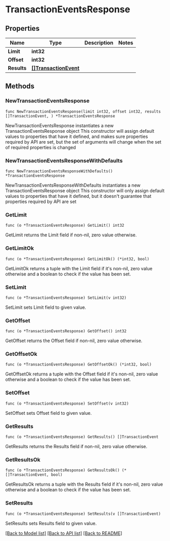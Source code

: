# TransactionEventsResponse

## Properties

Name | Type | Description | Notes
------------ | ------------- | ------------- | -------------
**Limit** | **int32** |  | 
**Offset** | **int32** |  | 
**Results** | [**[]TransactionEvent**](TransactionEvent.md) |  | 

## Methods

### NewTransactionEventsResponse

`func NewTransactionEventsResponse(limit int32, offset int32, results []TransactionEvent, ) *TransactionEventsResponse`

NewTransactionEventsResponse instantiates a new TransactionEventsResponse object
This constructor will assign default values to properties that have it defined,
and makes sure properties required by API are set, but the set of arguments
will change when the set of required properties is changed

### NewTransactionEventsResponseWithDefaults

`func NewTransactionEventsResponseWithDefaults() *TransactionEventsResponse`

NewTransactionEventsResponseWithDefaults instantiates a new TransactionEventsResponse object
This constructor will only assign default values to properties that have it defined,
but it doesn't guarantee that properties required by API are set

### GetLimit

`func (o *TransactionEventsResponse) GetLimit() int32`

GetLimit returns the Limit field if non-nil, zero value otherwise.

### GetLimitOk

`func (o *TransactionEventsResponse) GetLimitOk() (*int32, bool)`

GetLimitOk returns a tuple with the Limit field if it's non-nil, zero value otherwise
and a boolean to check if the value has been set.

### SetLimit

`func (o *TransactionEventsResponse) SetLimit(v int32)`

SetLimit sets Limit field to given value.


### GetOffset

`func (o *TransactionEventsResponse) GetOffset() int32`

GetOffset returns the Offset field if non-nil, zero value otherwise.

### GetOffsetOk

`func (o *TransactionEventsResponse) GetOffsetOk() (*int32, bool)`

GetOffsetOk returns a tuple with the Offset field if it's non-nil, zero value otherwise
and a boolean to check if the value has been set.

### SetOffset

`func (o *TransactionEventsResponse) SetOffset(v int32)`

SetOffset sets Offset field to given value.


### GetResults

`func (o *TransactionEventsResponse) GetResults() []TransactionEvent`

GetResults returns the Results field if non-nil, zero value otherwise.

### GetResultsOk

`func (o *TransactionEventsResponse) GetResultsOk() (*[]TransactionEvent, bool)`

GetResultsOk returns a tuple with the Results field if it's non-nil, zero value otherwise
and a boolean to check if the value has been set.

### SetResults

`func (o *TransactionEventsResponse) SetResults(v []TransactionEvent)`

SetResults sets Results field to given value.



[[Back to Model list]](../README.md#documentation-for-models) [[Back to API list]](../README.md#documentation-for-api-endpoints) [[Back to README]](../README.md)


